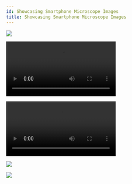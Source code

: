 ```yaml
---
id: Showcasing Smartphone Microscope Images
title: Showcasing Smartphone Microscope Images
---
```



![](./IMAGES/showcase/Sample_1.jpg)

![](./IMAGES/showcase/Sample_4x.mp4)

![](./IMAGES/showcase/Sample_10x.mp4)

![](./IMAGES/showcase/Scale_4x_div0.1.jpg)

![](./IMAGES/showcase/Scale_10x_div0.1.jpg)
